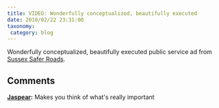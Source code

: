 ```yaml
---
title: VIDEO: Wonderfully conceptualized, beautifully executed
date: 2010/02/22 23:31:00
taxonomy: 
 category: blog 
---
```


Wonderfully conceptualized, beautifully executed public service ad from [Sussex Safer Roads](http://www.sussexsaferroads.gov.uk/).

## Comments

**[Jaspear](#26 "2010-02-23 16:00:04"):** Makes you think of what's really important



